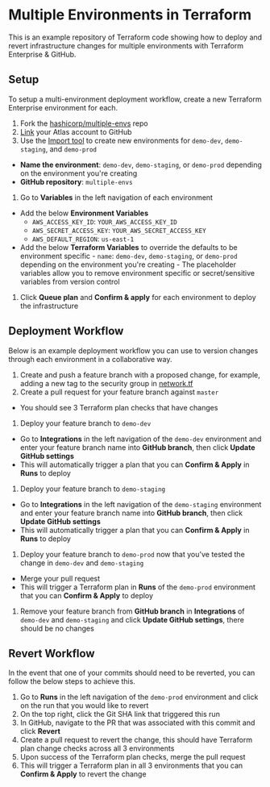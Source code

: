 # Multiple Environments in Terraform

This is an example repository of Terraform code showing how to deploy and revert infrastructure changes for multiple environments with Terraform Enterprise & GitHub.

## Setup

To setup a multi-environment deployment workflow, create a new Terraform Enterprise environment for each.

1. Fork the [hashicorp/multiple-envs](https://github.com/hashicorp/multiple-envs) repo
1. [Link](https://atlas.hashicorp.com/settings/connections) your Atlas account to GitHub
1. Use the [Import tool](https://atlas.hashicorp.com/configurations/import) to create new environments for `demo-dev`, `demo-staging`, and `demo-prod`
  - **Name the environment**: `demo-dev`, `demo-staging`, or `demo-prod` depending on the environment you're creating
  - **GitHub repository**: `multiple-envs`
1. Go to **Variables** in the left navigation of each environment
  - Add the below **Environment Variables**
    - `AWS_ACCESS_KEY_ID`: `YOUR_AWS_ACCESS_KEY_ID`
    - `AWS_SECRET_ACCESS_KEY`: `YOUR_AWS_SECRET_ACCESS_KEY`
    - `AWS_DEFAULT_REGION`: `us-east-1`
  -  Add the below **Terraform Variables** to override the defaults to be environment specific
    - `name`: `demo-dev`, `demo-staging`, or `demo-prod` depending on the environment you're creating
    - The placeholder variables allow you to remove environment specific or secret/sensitive variables from version control
1. Click **Queue plan** and **Confirm & apply** for each environment to deploy the infrastructure

## Deployment Workflow

Below is an example deployment workflow you can use to version changes through each environment in a collaborative way.

1. Create and push a feature branch with a proposed change, for example, adding a new tag to the security group in [network.tf](modules/network/network.tf#L26)
1. Create a pull request for your feature branch against `master`
  - You should see 3 Terraform plan checks that have changes
1. Deploy your feature branch to `demo-dev`
  - Go to **Integrations** in the left navigation of the `demo-dev` environment and enter your feature branch name into **GitHub branch**, then click **Update GitHub settings**
  - This will automatically trigger a plan that you can **Confirm & Apply** in **Runs** to deploy
1. Deploy your feature branch to `demo-staging`
  - Go to **Integrations** in the left navigation of the `demo-staging` environment and enter your feature branch name into **GitHub branch**, then click **Update GitHub settings**
  - This will automatically trigger a plan that you can **Confirm & Apply** in **Runs** to deploy
1. Deploy your feature branch to `demo-prod` now that you've tested the change in `demo-dev` and `demo-staging`
  - Merge your pull request
  - This will trigger a Terraform plan in **Runs** of the `demo-prod` environment that you can **Confirm & Apply** to deploy
1. Remove your feature branch from **GitHub branch** in **Integrations** of `demo-dev` and `demo-staging` and click **Update GitHub settings**, there should be no changes

## Revert Workflow

In the event that one of your commits should need to be reverted, you can follow the below steps to achieve this.

1. Go to **Runs** in the left navigation of the `demo-prod` environment and click on the run that you would like to revert
1. On the top right, click the Git SHA link that triggered this run
1. In GitHub, navigate to the PR that was associated with this commit and click **Revert**
1. Create a pull request to revert the change, this should have Terraform plan change checks across all 3 environments
1. Upon success of the Terraform plan checks, merge the pull request
1. This will trigger a Terraform plan in all 3 environments that you can **Confirm & Apply** to revert the change

